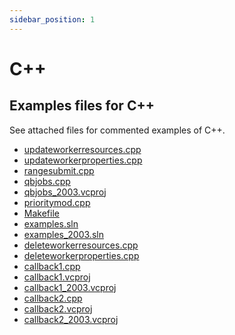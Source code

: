 ```yaml
---
sidebar_position: 1
---
```


# C++

## Examples files for C++

See attached files for commented examples of C++.

* <a href="/updateworkerresources.cpp" download>updateworkerresources.cpp</a>
* <a href="/updateworkerproperties.cpp" download>updateworkerproperties.cpp</a>
* <a href="/rangesubmit.cpp" download>rangesubmit.cpp</a>
* <a href="/qbjobs.cpp" download>qbjobs.cpp</a>
* <a href="/qbjobs_2003.vcproj" download>qbjobs_2003.vcproj</a>
* <a href="/prioritymod.cpp" download>prioritymod.cpp</a>
* <a href="/Makefile" download>Makefile</a>
* <a href="/examples.sln" download>examples.sln</a>
* <a href="/examples_2003.sln" download>examples_2003.sln</a>
* <a href="/deleteworkerresources.cpp" download>deleteworkerresources.cpp</a>
* <a href="/deleteworkerproperties.cpp" download>deleteworkerproperties.cpp</a>
* <a href="/callback1.cpp" download>callback1.cpp</a>
* <a href="/callback1.vcproj" download>callback1.vcproj</a>
* <a href="/callback1_2003.vcproj" download>callback1_2003.vcproj</a>
* <a href="/callback2.cpp" download>callback2.cpp</a>
* <a href="/callback2.vcproj" download>callback2.vcproj</a>
* <a href="/callback2_2003.vcproj" download>callback2_2003.vcproj</a>
